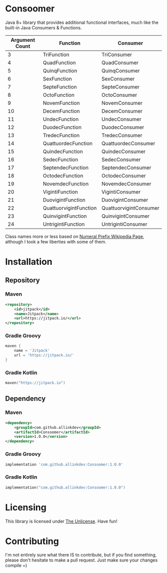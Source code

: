 [Numeral Prefix Wikipedia Page]: https://en.wikipedia.org/wiki/Numeral_prefix
[The Unlicense]: https://unlicense.org

# Consoomer

Java 8+ library that provides additional functional interfaces, much like the built-in Java Consumers & Functions.

| Argument Count | Function               | Consumer               |
|----------------|------------------------|------------------------|
| 3              | TriFunction            | TriConsumer            |
| 4              | QuadFunction           | QuadConsumer           |
| 5              | QuinqFunction          | QuinqConsumer          |
| 6              | SexFunction            | SexConsumer            |
| 7              | SepteFunction          | SepteConsumer          |
| 8              | OctoFunction           | OctoConsumer           |
| 9              | NovemFunction          | NovemConsumer          |
| 10             | DecemFunction          | DecemConsumer          |
| 11             | UndecFunction          | UndecConsumer          |
| 12             | DuodecFunction         | DuodecConsumer         |
| 13             | TredecFunction         | TredecConsumer         |
| 14             | QuattuordecFunction    | QuattuordecConsumer    |
| 15             | QuindecFunction        | QuindecConsumer        |
| 16             | SedecFunction          | SedecConsumer          |
| 17             | SeptendecFunction      | SeptendecConsumer      |
| 18             | OctodecFunction        | OctodecConsumer        |
| 19             | NovemdecFunction       | NovemdecConsumer       |
| 20             | VigintiFunction        | VigintiConsumer        |
| 21             | DuovigintFunction      | DuovigintConsumer      |
| 22             | QuattuorvigintFunction | QuattuorvigintConsumer |
| 23             | QuinvigintFunction     | QuinvigintConsumer     |
| 24             | UntrigintiFunction     | UntrigintiConsumer     |

Class names more or less based on [Numeral Prefix Wikipedia Page], although I took a few liberties with some of them.

# Installation

## Repository

### Maven
```xml
<repository>
    <id>jitpack</id>
    <name>Jitpack</name>
    <url>https://jitpack.io/</url>
</repository>
```

### Gradle Groovy
```groovy
maven {
    name = 'Jitpack'
    url = 'https://jitpack.io/'
}
```

### Gradle Kotlin
```kotlin
maven("https://jitpack.io")
```

## Dependency

### Maven
```xml
<dependency>
    <groupId>com.github.allinkdev</groupId>
    <artifactId>Consoomer</artifactId>
    <version>1.0.0</version>
</dependency>
```

### Gradle Groovy
```groovy
implementation 'com.github.allinkdev:Consoomer:1.0.0'
```

### Gradle Kotlin
```kotlin
implementation("com.github.allinkdev:Consoomer:1.0.0")
```

# Licensing
This library is licensed under [The Unlicense]. Have fun!

# Contributing
I'm not entirely sure what there IS to contribute, but if you find something, please don't hesitate to make a pull request. Just make sure your changes compile =)